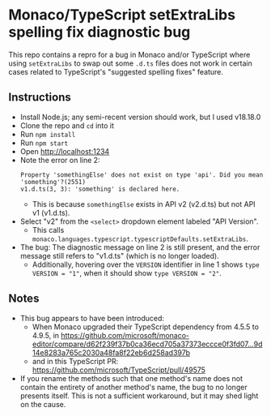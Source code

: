 # Monaco/TypeScript setExtraLibs spelling fix diagnostic bug

This repo contains a repro for a bug in Monaco and/or TypeScript where using `setExtraLibs` to swap out some `.d.ts` files does not work in certain cases related to TypeScript's "suggested spelling fixes" feature.

## Instructions

- Install Node.js; any semi-recent version should work, but I used v18.18.0
- Clone the repo and `cd` into it
- Run `npm install`
- Run `npm start`
- Open <http://localhost:1234>
- Note the error on line 2:
  ```
  Property 'somethingElse' does not exist on type 'api'. Did you mean 'something'?(2551)
  v1.d.ts(3, 3): 'something' is declared here.
  ```
  - This is because `somethingElse` exists in API v2 (v2.d.ts) but not API v1 (v1.d.ts).
- Select "v2" from the `<select>` dropdown element labeled "API Version".
  - This calls `monaco.languages.typescript.typescriptDefaults.setExtraLibs`.
- The bug: The diagnostic message on line 2 is still present, and the error message still refers to "v1.d.ts" (which is no longer loaded).
  - Additionally, hovering over the `VERSION` identifier in line 1 shows `type VERSION = "1"`, when it should show `type VERSION = "2"`.

## Notes

- This bug appears to have been introduced:
  - When Monaco upgraded their TypeScript dependency from 4.5.5 to 4.9.5, in https://github.com/microsoft/monaco-editor/compare/d62f239f37b0ca36ecd705a37373eccce0f3fd07...9d14e8283a765c2030a48fa8f22eb6d258ad397b
  - and in this TypeScript PR: https://github.com/microsoft/TypeScript/pull/49575
- If you rename the methods such that one method's name does not contain the entirety of another method's name, the bug to no longer presents itself. This is not a sufficient workaround, but it may shed light on the cause.
